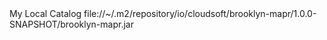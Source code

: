 


<catalog>
  <name>My Local Catalog</name>
  <!-- scan means it will load templates based on @CatalogTemplate annotations on entities;
       recommended only for local elements to prevent having to download JARs just to populate catalog.
       (from a local scan you can generate the XML for publishing by saying  
        `mgmt.getCatalog().toXmlString()` in JS gui groovy page, then tweaking.)  
       also, for a local (non-linked) reference, an empty classpath means to use the default classpath. -->
  <classpath scan="true"/>

  <!-- now (for illustration) we define some other sources which weren't on our classpath but
       which we want included in our catalog on our brooklyn server -->
  <catalog>
    <classpath>
      <entry>file://~/.m2/repository/io/cloudsoft/brooklyn-mapr/1.0.0-SNAPSHOT/brooklyn-mapr.jar</entry>
    </classpath>
    <!-- templates explicitly listed since we didn't scan above (NB scan=false is the default) -->
    <template type="io.brooklyn.mapr.M3App" name="M3 Application"/>
  </catalog>
  
  <catalog>
    <description>Extra local jars I've got on my machine, added so I can pull in the CDH easily.</description>
    <classpath scan="true">
      <entry>file://~/.m2/repository/io/cloudsoft/brooklyn-cdh/1.0.0-SNAPSHOT/brooklyn-cdh.jar</entry>
      <entry>file://~/.m2/repository/io/cloudsoft/brooklyn-cdh/1.0.0-SNAPSHOT/whirr-cm.jar</entry>
    </classpath>
    <!-- templates here were autodetected (scan=true), so we don't _need_ to list any entities;
         but here we illustrate how we can override the name of one of them -->
    <template type="io.brooklyn.cloudera.ClouderaForHadoopWithManager" name="MY FAV!  CDH Hadoop Application with Cloudera Manager">
      <description>I've just overrridden the default and supplied my own name and description, to show what can be done.</description>
    </templaate>
  </catalog>
  
  <!-- and a few remote catalogs -->
  <catalog url="http://cloudsoftcorp.com/amp-brooklyn-catalog.xml"/>
  <catalog url="http://microsoot.com/oofice-catalog.xml"/>
    
</catalog>
